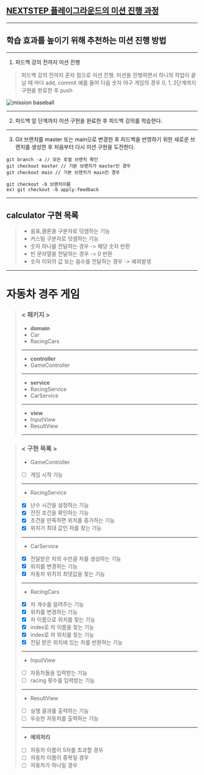 ## [NEXTSTEP 플레이그라운드의 미션 진행 과정](https://github.com/next-step/nextstep-docs/blob/master/playground/README.md)

---
## 학습 효과를 높이기 위해 추천하는 미션 진행 방법

---
1. 피드백 강의 전까지 미션 진행 
> 피드백 강의 전까지 혼자 힘으로 미션 진행. 미션을 진행하면서 하나의 작업이 끝날 때 마다 add, commit
> 예를 들어 다음 숫자 야구 게임의 경우 0, 1, 2단계까지 구현을 완료한 후 push

![mission baseball](https://raw.githubusercontent.com/next-step/nextstep-docs/master/playground/images/mission_baseball.png)

---
2. 피드백 앞 단계까지 미션 구현을 완료한 후 피드백 강의를 학습한다.

---
3. Git 브랜치를 master 또는 main으로 변경한 후 피드백을 반영하기 위한 새로운 브랜치를 생성한 후 처음부터 다시 미션 구현을 도전한다.

```
git branch -a // 모든 로컬 브랜치 확인
git checkout master // 기본 브랜치가 master인 경우
git checkout main // 기본 브랜치가 main인 경우

git checkout -b 브랜치이름
ex) git checkout -b apply-feedback
```
---
## calculator 구현 목록
> - 쉼표,콜론을 구분자로 덧셈하는 기능
> - 커스텀 구분자로 덧셈하는 기능
> - 숫자 하나를 전달하는 경우 -> 해당 숫자 반환
> - 빈 문자열을 전달하는 경우 -> 0 반환
> - 숫자 이외의 값 또는 음수를 전달하는 경우 -> 예외발생
---
# 자동차 경주 게임 
>### < 패키지 >
> - __domain__
>  - Car 
>  - RacingCars 
> ---
> - __controller__
>  - GameController
> ---
> - __service__
>  - RacingService
>  - CarService
> - ---
> - __view__
>  - InputView
>  - ResultView
> - ---

>### < 구현 목록 > 
> - GameController
> - [ ] 게임 시작 기능
> - ---
> - RacingService
> - [x] 난수 시간을 설정하는 기능 
> - [x] 전진 조건을 확인하는 기능
> - [x] 조건을 만족하면 위치를 증가하는 기능
> - [x] 위치가 최대 값인 차를 찾는 기능
> - ---
> - CarService
> - [x] 전달받은 차의 수만큼 차를 생성하는 기능
> - [x] 위치를 변경하는 기능 
> - [x] 자동차 위치의 최댓값을 찾는 기능
> - ---
> - RacingCars
> - [x] 차 개수를 알려주는 기능
> - [x] 위치를 변경하는 기능
> - [x] 차 이름으로 위치를 찾는 기능
> - [x] index로 차 이름을 찾는 기능
> - [x] index로 차 위치를 찾는 기능
> - [x] 전달 받은 위치에 있는 차를 반환하는 기능
> - ---
> - InputView
> - [ ] 자동차들을 입력받는 기능
> - [ ] racing 횟수를 입력받는 기능
> - ---
> - ResultView
> - [ ] 실행 결과를 출력하는 기능
> - [ ] 우승한 자동차를 출력하는 기능 
> - ---
> - __예외처리__
> - [ ] 자동차 이름이 5자를 초과할 경우
> - [ ] 자동차 이름이 중복일 경우
> - [ ] 자동차가 하나일 경우